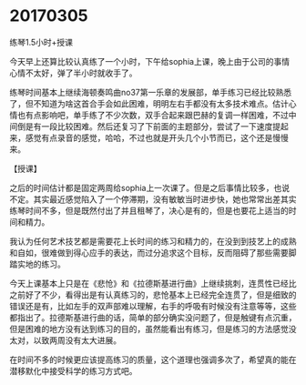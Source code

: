 # 20170305

练琴1.5小时+授课

今天早上还算比较认真练了一个小时，下午给sophia上课，晚上由于公司的事情心情不太好，弹了半小时就收手了。

练琴时间基本上继续海顿奏鸣曲no37第一乐章的发展部，单手练习已经比较熟悉了，但不知道为啥这首合手会如此困难，明明左右手都没有太多技术难点。估计心情也有点影响吧，单手练了不少次数，双手合起来跟巴赫的复调一样困难，不过中间倒是有一段比较困难。然后还复习了下前面的主题部分，尝试了一下速度提起来，感觉有点录音的感觉，哈哈，不过也就是开头几个小节而已，这个还是慢慢来。

【授课】

之后的时间估计都是固定两周给sophia上一次课了。但是之后事情比较多，也说不定。其实最近感觉陷入了一个停滞期，没有敏敏当时进步快，她也常常出差其实练琴时间不多，但是既然付出了并且租琴了，决心是有的，但是也要花上适当的时间和精力。

我认为任何艺术技艺都是需要花上长时间的练习和精力的，在没到到技艺上的成熟和自如，很难做到得心应手的表达，而过分追求这个目标，反而阻碍了那些需要脚踏实地的练习。

今天上课基本上只是在《悲怆》和《拉德斯基进行曲》上继续挑刺，连贯性已经比之前好了不少，看得出是有认真练习的，悲怆基本上已经完全连贯了，但是细致的错误还是有，比如左手的双声部难以理解，右手的呼吸有时候没有注意等等，这些都指出了。拉德斯基进行曲的话，简单的部分确实没问题了，但是触键有点沉重，但是困难的地方没有达到练习的目的，虽然能看出有练习，但是练习的方法感觉没太对，以致两周没有太大进展。

在时间不多的时候更应该提高练习的质量，这个道理也强调多次了，希望真的能在潜移默化中接受科学的练习方式吧。
